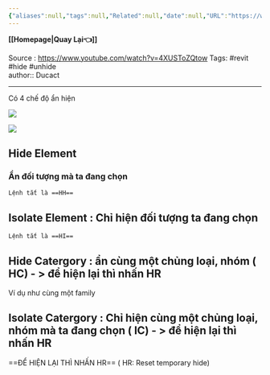 ```yaml
---
{"aliases":null,"tags":null,"Related":null,"date":null,"URL":"https://www.youtube.com/watch?v=4XUSToZQtow","Author":null,"dg-publish":true,"image":null,"permalink":"/Electric Engineer/Revit/Ẩn hiện đội tượng của revit/","dgPassFrontmatter":true,"noteIcon":"2","created":"2024-01-26T10:02:00.748+07:00","updated":"2024-01-31T14:59:27.008+07:00"}
---
```


**[[Homepage\|Quay Lại👈]]**

Source :  https://www.youtube.com/watch?v=4XUSToZQtow
Tags: #revit #hide #unhide  
author:: Ducact


---

Có 4 chế độ ẩn hiện

![](https://i.imgur.com/MjKKEdC.png)



![](https://i.imgur.com/KP5o3LL.png)
## Hide Element 

### Ẩn đối tượng mà ta đang chọn 

```ad-tip
Lệnh tắt là ==HH==
```

## Isolate Element : Chỉ hiện đối tượng ta đang chọn 


```ad-tip
Lệnh tắt là ==HI==
```


## Hide Catergory : ẩn cùng một chủng loại, nhóm ( HC) - > để hiện lại thì nhấn HR

Ví dụ như cùng một family

## Isolate Catergory : Chỉ hiện  cùng một chủng loại, nhóm mà ta đang chọn ( IC) - > để hiện lại thì nhấn HR


==ĐỂ HIỆN LẠI THÌ NHẤN HR== ( HR: Reset temporary hide)